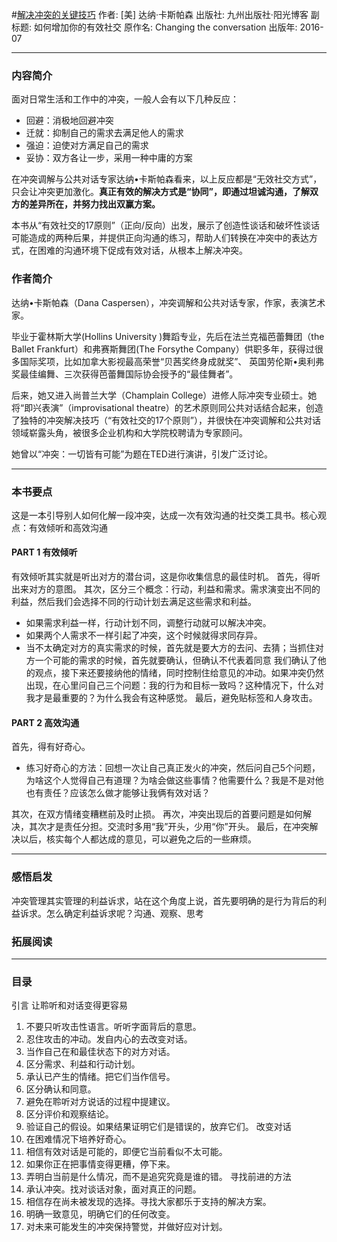 #[解决冲突的关键技巧](https://book.douban.com/subject/26782094/)
作者:  [美] 达纳·卡斯帕森
出版社: 九州出版社·阳光博客
副标题: 如何增加你的有效社交
原作名: Changing the conversation
出版年: 2016-07
***
### 内容简介 
面对日常生活和工作中的冲突，一般人会有以下几种反应：
- 回避：消极地回避冲突
- 迁就：抑制自己的需求去满足他人的需求
- 强迫：迫使对方满足自己的需求
- 妥协：双方各让一步，采用一种中庸的方案

在冲突调解与公共对话专家达纳•卡斯帕森看来，以上反应都是“无效社交方式”，只会让冲突更加激化。**真正有效的解决方式是“协同”，即通过坦诚沟通，了解双方的差异所在，并努力找出双赢方案。**

本书从“有效社交的17原则”（正向/反向）出发，展示了创造性谈话和破坏性谈话可能造成的两种后果，并提供正向沟通的练习，帮助人们转换在冲突中的表达方式，在困难的沟通环境下促成有效对话，从根本上解决冲突。

### 作者简介 
达纳•卡斯帕森（Dana Caspersen），冲突调解和公共对话专家，作家，表演艺术家。

毕业于霍林斯大学(Hollins University )舞蹈专业，先后在法兰克福芭蕾舞团（the Ballet Frankfurt）和弗赛斯舞团(The Forsythe Company）供职多年，获得过很多国际奖项，比如加拿大影视最高荣誉“贝茜奖终身成就奖”、 英国劳伦斯•奥利弗奖最佳编舞、三次获得芭蕾舞国际协会授予的“最佳舞者”。

后来，她又进入尚普兰大学（Champlain College）进修人际冲突专业硕士。她将“即兴表演”（improvisational theatre）的艺术原则同公共对话结合起来，创造了独特的冲突解决技巧（“有效社交的17个原则”），并很快在冲突调解和公共对话领域崭露头角，被很多企业机构和大学院校聘请为专家顾问。

她曾以“冲突：一切皆有可能”为题在TED进行演讲，引发广泛讨论。

***
### 本书要点
这是一本引导别人如何化解一段冲突，达成一次有效沟通的社交类工具书。核心观点：有效倾听和高效沟通

#### PART 1 有效倾听
有效倾听其实就是听出对方的潜台词，这是你收集信息的最佳时机。
首先，得听出来对方的意图。
其次，区分三个概念：行动，利益和需求。需求演变出不同的利益，然后我们会选择不同的行动计划去满足这些需求和利益。
- 如果需求利益一样，行动计划不同，调整行动就可以解决冲突。
- 如果两个人需求不一样引起了冲突，这个时候就得求同存异。
- 当不太确定对方的真实需求的时候，首先就是要大方的去问、去猜；当抓住对方一个可能的需求的时候，首先就要确认，但确认不代表着同意
我们确认了他的观点，接下来还要接纳他的情绪，同时控制住给意见的冲动。如果冲突仍然出现，在心里问自己三个问题：我的行为和目标一致吗？这种情况下，什么对我才是最重要的？为什么我会有这种感觉。
最后，避免贴标签和人身攻击。

#### PART 2  高效沟通
首先，得有好奇心。
- 练习好奇心的方法：回想一次让自己真正发火的冲突，然后问自己5个问题，为啥这个人觉得自己有道理？为啥会做这些事情？他需要什么？我是不是对他也有责任？应该怎么做才能够让我俩有效对话？

其次，在双方情绪变糟糕前及时止损。
再次，冲突出现后的首要问题是如何解决，其次才是责任分担。交流时多用“我”开头，少用“你”开头。
最后，在冲突解决以后，核实每个人都达成的意见，可以避免之后的一些麻烦。

***
### 感悟启发
冲突管理其实管理的利益诉求，站在这个角度上说，首先要明确的是行为背后的利益诉求。怎么确定利益诉求呢？沟通、观察、思考

### 拓展阅读


***
### 目录
引言
让聆听和对话变得更容易
1. 不要只听攻击性语言。听听字面背后的意思。
2. 忍住攻击的冲动。发自内心的去改变对话。
3. 当作自己在和最佳状态下的对方对话。
4. 区分需求、利益和行动计划。
5. 承认已产生的情绪。把它们当作信号。
6. 区分确认和同意。
7. 避免在聆听对方说话的过程中提建议。
8. 区分评价和观察结论。
9. 验证自己的假设。如果结果证明它们是错误的，放弃它们。
改变对话
10. 在困难情况下培养好奇心。
11. 相信有效对话是可能的，即便它当前看似不太可能。
12. 如果你正在把事情变得更糟，停下来。
13. 弄明白当前是什么情况，而不是追究究竟是谁的错。
寻找前进的方法
14. 承认冲突。找对谈话对象，面对真正的问题。
15. 相信存在尚未被发现的选择。寻找大家都乐于支持的解决方案。
16. 明确一致意见，明确它们的任何改变。
17. 对未来可能发生的冲突保持警觉，并做好应对计划。